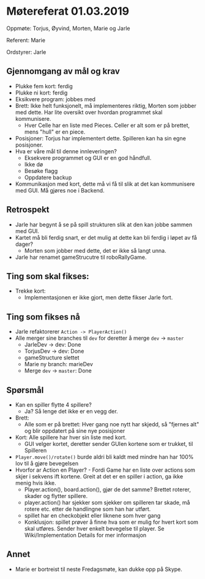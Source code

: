 # Møtereferat 01.03.2019
Oppmøte: Torjus, Øyvind, Morten, Marie og Jarle

Referent: Marie

Ordstyrer: Jarle

## Gjennomgang av mål og krav
- Plukke fem kort: ferdig
- Plukke ni kort: ferdig
- Eksikvere program: jobbes med
- Brett: Ikke helt funksjonelt, må implementeres riktig, Morten som
  jobber med dette. Har lite oversikt over hvordan programmet skal
  kommunisere.
  - Hver Celle har en liste med Pieces. Celler er alt som er på
  brettet, mens "hull" er en piece.
- Posisjoner: Torjus har implementert dette. Spilleren kan ha sin egne posisjoner.
- Hva er våre mål til denne innleveringen?
  - Eksekvere programmet og GUI er en god håndfull.
  - Ikke dø
  - Besøke flagg
  - Oppdatere backup
- Kommunikasjon med kort, dette må vi få til slik at det kan kommunisere med GUI. Må gjøres noe i Backend.

## Retrospekt
- Jarle har begynt å se på spill strukturen slik at den kan jobbe sammen med GUI.
- Kartet må bli ferdig snart, er det mulig at dette kan bli ferdig i løpet av få dager?
  - Morten som jobber med dette, det er ikke så langt unna.
- Jarle har renamet gameStrucutre til roboRallyGame.

## Ting som skal fikses:
- Trekke kort:
  - Implementasjonen er ikke gjort, men dette fikser Jarle fort.

## Ting som fikses nå
- Jarle refaktorerer `Action -> PlayerAction()`
- Alle merger sine branches til `dev` for deretter å merge `dev` -> `master`
  - JarleDev -> dev: Done
  - TorjusDev -> dev: Done
  - gameStructure slettet
  - Marie ny branch: marieDev
  - Merge `dev` -> `master`: Done

## Spørsmål

- Kan en spiller flytte 4 spillere?
  - Ja? Så lenge det ikke er en vegg der.
- Brett:
  - Alle som er på brettet: Hver gang noe nytt har skjedd, så
  "fjernes alt" og blir oppdatert på sine nye posisjoner
- Kort: Alle spillere har hver sin liste med kort.
  - GUI velger kortet, deretter sender GUIen kortene som er trukket, til Spilleren
- `Player.move()/rotate()` burde aldri bli kaldt med mindre han har 100% lov til å gjøre bevegelsen
- Hvorfor ar Action en Player? - Fordi Game har en liste over actions som skjer i sekvens ift kortene. Greit at det er en spiller i action, ga ikke menig hvis ikke.
  - Player.action(), board.action(), gjør de det samme? Brettet roterer, skader og flytter spillere.
  - player.action() har sjekker som sjekker om spilleren tar skade, må rotere etc. etter de handlingne som han har utført. 
  - spillet har en checkobjekt eller liknene som hver gang
  - Konklusjon: spillet prøver å finne hva som er mulig for hvert kort som skal utføres. Sender hver enkelt bevegelse til player. Se Wiki/Implementation Details for mer informasjon

## Annet
- Marie er bortreist til neste Fredagsmøte, kan dukke opp på Skype.